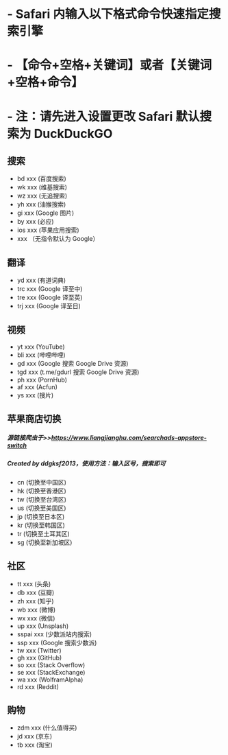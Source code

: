 # - Safari 内输入以下格式命令快速指定搜索引擎
# - 【命令+空格+关键词】或者【关键词+空格+命令】
# - 注：请先进入设置更改 Safari 默认搜索为 DuckDuckGO
## 搜索  
- bd  xxx (百度搜索)  
- wk  xxx (维基搜索)  
- wz  xxx (无追搜索)    
- yh  xxx (油猴搜索)  
- gi  xxx (Google 图片)  
- by  xxx (必应)  
- ios  xxx (苹果应用搜索)  
- xxx （无指令默认为 Google）  
## 翻译  
- yd  xxx (有道词典)  
- trc xxx (Google 译至中)  
- tre xxx (Google 译至英)  
- trj xxx (Google 译至日)
## 视频
- yt  xxx (YouTube)
- bli xxx (哔哩哔哩)
- gd  xxx (Google 搜索 Google Drive 资源)
- tgd xxx (t.me/gdurl 搜索 Google Drive 资源)
- ph  xxx (PornHub)
- af  xxx (Acfun)
- ys  xxx (搜片)
## 苹果商店切换
##### 源链接爬虫于>>https://www.liangjianghu.com/searchads-appstore-switch
##### Created by ddgksf2013，使用方法：输入区号，搜索即可
- cn  (切换至中国区)
- hk  (切换至香港区)
- tw  (切换至台湾区)
- us  (切换至美国区)
- jp  (切换至日本区)
- kr  (切换至韩国区)
- tr  (切换至土耳其区)
- sg  (切换至新加坡区)
## 社区
- tt    xxx (头条)
- db    xxx (豆瓣)
- zh    xxx (知乎)
- wb    xxx (微博)
- wx    xxx (微信)
- up    xxx (Unsplash)
- sspai xxx (少数派站内搜索)
- ssp   xxx (Google 搜索少数派)
- tw    xxx (Twitter)
- gh    xxx (GitHub)
- so    xxx (Stack Overflow)
- se    xxx (StackExchange)
- wa    xxx (WolframAlpha)
- rd    xxx (Reddit)
## 购物
- zdm xxx (什么值得买)
- jd  xxx (京东)
- tb  xxx (淘宝)


